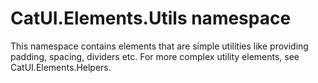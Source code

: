 # CatUI.Elements.Utils namespace

This namespace contains elements that are simple utilities like providing padding, spacing, dividers etc. For more
complex utility elements, see CatUI.Elements.Helpers.